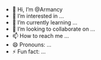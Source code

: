 - 👋 Hi, I’m @Armancy
- 👀 I’m interested in ...
- 🌱 I’m currently learning ...
- 💞️ I’m looking to collaborate on ...
- 📫 How to reach me ...
- 😄 Pronouns: ...
- ⚡ Fun fact: ...

<!---
Armancy/Armancy is a ✨ special ✨ repository because its `README.md` (this file) appears on your GitHub profile.
You can click the Preview link to take a look at your changes.
--->
